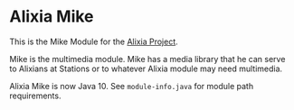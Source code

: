 # Alixia Mike

This is the Mike Module for the [Alixia Project](https://github.com/markhull/Alixia).

Mike is the multimedia module. Mike has a media library that he can serve to Alixians at Stations or to whatever Alixia module may need multimedia.

Alixia Mike is now Java 10. See `module-info.java` for module path requirements.
